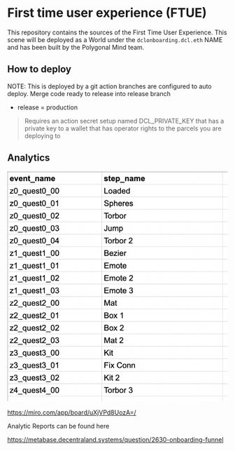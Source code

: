# First time user experience (FTUE) 

This repository contains the sources of the First Time User Experience. This scene will be deployed as a World under the `dclonboarding.dcl.eth` NAME and has been built by the Polygonal Mind team. 

## How to deploy

NOTE: This is deployed by a git action
branches are configured to auto deploy.  Merge code ready to release into release branch

* release = production

> Requires an action secret setup named DCL_PRIVATE_KEY that has a private key to a wallet that has operator rights to the parcels you are deploying to 



## Analytics



<img src="screenshots/analytic-steps.png"/>

https://miro.com/app/board/uXjVPd8UozA=/

Analytic Reports can be found here

https://metabase.decentraland.systems/question/2630-onboarding-funnel
